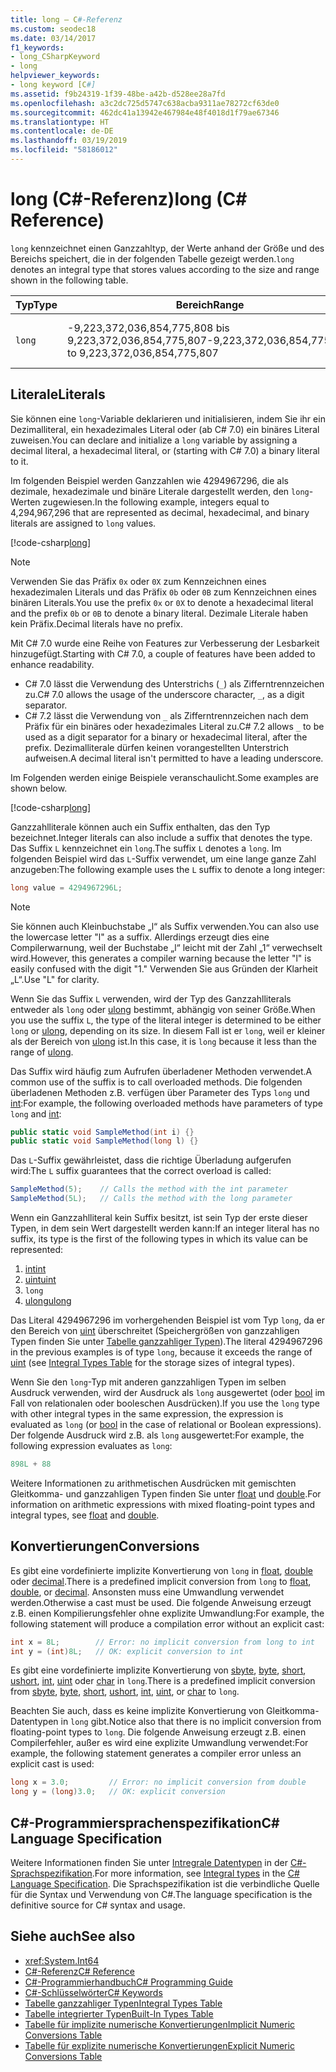 ```yaml
---
title: long – C#-Referenz
ms.custom: seodec18
ms.date: 03/14/2017
f1_keywords:
- long_CSharpKeyword
- long
helpviewer_keywords:
- long keyword [C#]
ms.assetid: f9b24319-1f39-48be-a42b-d528ee28a7fd
ms.openlocfilehash: a3c2dc725d5747c638acba9311ae78272cf63de0
ms.sourcegitcommit: 462dc41a13942e467984e48f4018d1f79ae67346
ms.translationtype: HT
ms.contentlocale: de-DE
ms.lasthandoff: 03/19/2019
ms.locfileid: "58186012"
---
```

# <a name="long-c-reference"></a><span data-ttu-id="1e650-102">long (C#-Referenz)</span><span class="sxs-lookup"><span data-stu-id="1e650-102">long (C# Reference)</span></span>

<span data-ttu-id="1e650-103">`long` kennzeichnet einen Ganzzahltyp, der Werte anhand der Größe und des Bereichs speichert, die in der folgenden Tabelle gezeigt werden.</span><span class="sxs-lookup"><span data-stu-id="1e650-103">`long` denotes an integral type that stores values according to the size and range shown in the following table.</span></span>

|<span data-ttu-id="1e650-104">Typ</span><span class="sxs-lookup"><span data-stu-id="1e650-104">Type</span></span>|<span data-ttu-id="1e650-105">Bereich</span><span class="sxs-lookup"><span data-stu-id="1e650-105">Range</span></span>|<span data-ttu-id="1e650-106">Größe</span><span class="sxs-lookup"><span data-stu-id="1e650-106">Size</span></span>|<span data-ttu-id="1e650-107">.NET-Typ</span><span class="sxs-lookup"><span data-stu-id="1e650-107">.NET type</span></span>|
|----------|-----------|----------|-------------------------|
|`long`|<span data-ttu-id="1e650-108">-9,223,372,036,854,775,808 bis 9,223,372,036,854,775,807</span><span class="sxs-lookup"><span data-stu-id="1e650-108">-9,223,372,036,854,775,808 to 9,223,372,036,854,775,807</span></span>|<span data-ttu-id="1e650-109">64-Bit-Ganzzahl mit Vorzeichen</span><span class="sxs-lookup"><span data-stu-id="1e650-109">Signed 64-bit integer</span></span>|<xref:System.Int64?displayProperty=nameWithType>|

## <a name="literals"></a><span data-ttu-id="1e650-110">Literale</span><span class="sxs-lookup"><span data-stu-id="1e650-110">Literals</span></span>

<span data-ttu-id="1e650-111">Sie können eine `long`-Variable deklarieren und initialisieren, indem Sie ihr ein Dezimalliteral, ein hexadezimales Literal oder (ab C# 7.0) ein binäres Literal zuweisen.</span><span class="sxs-lookup"><span data-stu-id="1e650-111">You can declare and initialize a `long` variable by assigning a decimal literal, a hexadecimal literal, or (starting with C# 7.0) a binary literal to it.</span></span>

<span data-ttu-id="1e650-112">Im folgenden Beispiel werden Ganzzahlen wie 4294967296, die als dezimale, hexadezimale und binäre Literale dargestellt werden, den `long`-Werten zugewiesen.</span><span class="sxs-lookup"><span data-stu-id="1e650-112">In the following example, integers equal to 4,294,967,296 that are represented as decimal, hexadecimal, and binary literals are assigned to `long` values.</span></span>

[!code-csharp[long](../../../../samples/snippets/csharp/language-reference/keywords/numeric-literals.cs#Long)]

> [!NOTE]
> <span data-ttu-id="1e650-113">Verwenden Sie das Präfix `0x` oder `0X` zum Kennzeichnen eines hexadezimalen Literals und das Präfix `0b` oder `0B` zum Kennzeichnen eines binären Literals.</span><span class="sxs-lookup"><span data-stu-id="1e650-113">You use the prefix `0x` or `0X` to denote a hexadecimal literal and the prefix `0b` or `0B` to denote a binary literal.</span></span> <span data-ttu-id="1e650-114">Dezimale Literale haben kein Präfix.</span><span class="sxs-lookup"><span data-stu-id="1e650-114">Decimal literals have no prefix.</span></span>

<span data-ttu-id="1e650-115">Mit C# 7.0 wurde eine Reihe von Features zur Verbesserung der Lesbarkeit hinzugefügt.</span><span class="sxs-lookup"><span data-stu-id="1e650-115">Starting with C# 7.0, a couple of features have been added to enhance readability.</span></span>
- <span data-ttu-id="1e650-116">C# 7.0 lässt die Verwendung des Unterstrichs (`_`) als Zifferntrennzeichen zu.</span><span class="sxs-lookup"><span data-stu-id="1e650-116">C# 7.0 allows the usage of the underscore character, `_`, as a digit separator.</span></span>
- <span data-ttu-id="1e650-117">C# 7.2 lässt die Verwendung von `_` als Zifferntrennzeichen nach dem Präfix für ein binäres oder hexadezimales Literal zu.</span><span class="sxs-lookup"><span data-stu-id="1e650-117">C# 7.2 allows `_` to be used as a digit separator for a binary or hexadecimal literal, after the prefix.</span></span> <span data-ttu-id="1e650-118">Dezimalliterale dürfen keinen vorangestellten Unterstrich aufweisen.</span><span class="sxs-lookup"><span data-stu-id="1e650-118">A decimal literal isn't permitted to have a leading underscore.</span></span>

<span data-ttu-id="1e650-119">Im Folgenden werden einige Beispiele veranschaulicht.</span><span class="sxs-lookup"><span data-stu-id="1e650-119">Some examples are shown below.</span></span>

[!code-csharp[long](../../../../samples/snippets/csharp/language-reference/keywords/numeric-literals.cs#LongS)]

<span data-ttu-id="1e650-120">Ganzzahlliterale können auch ein Suffix enthalten, das den Typ bezeichnet.</span><span class="sxs-lookup"><span data-stu-id="1e650-120">Integer literals can also include a suffix that denotes the type.</span></span> <span data-ttu-id="1e650-121">Das Suffix `L` kennzeichnet ein `long`.</span><span class="sxs-lookup"><span data-stu-id="1e650-121">The suffix `L` denotes a `long`.</span></span> <span data-ttu-id="1e650-122">Im folgenden Beispiel wird das `L`-Suffix verwendet, um eine lange ganze Zahl anzugeben:</span><span class="sxs-lookup"><span data-stu-id="1e650-122">The following example uses the `L` suffix to denote a long integer:</span></span>

```csharp
long value = 4294967296L;
```

> [!NOTE]
> <span data-ttu-id="1e650-123">Sie können auch Kleinbuchstabe „l“ als Suffix verwenden.</span><span class="sxs-lookup"><span data-stu-id="1e650-123">You can also use the lowercase letter "l" as a suffix.</span></span> <span data-ttu-id="1e650-124">Allerdings erzeugt dies eine Compilerwarnung, weil der Buchstabe „l“ leicht mit der Zahl „1“ verwechselt wird.</span><span class="sxs-lookup"><span data-stu-id="1e650-124">However, this generates a compiler warning because the letter "l" is easily confused with the digit "1."</span></span> <span data-ttu-id="1e650-125">Verwenden Sie aus Gründen der Klarheit „L“.</span><span class="sxs-lookup"><span data-stu-id="1e650-125">Use "L" for clarity.</span></span>

<span data-ttu-id="1e650-126">Wenn Sie das Suffix `L` verwenden, wird der Typ des Ganzzahlliterals entweder als `long` oder [ulong](../../../csharp/language-reference/keywords/ulong.md) bestimmt, abhängig von seiner Größe.</span><span class="sxs-lookup"><span data-stu-id="1e650-126">When you use the suffix `L`, the type of the literal integer is determined to be either `long` or [ulong](../../../csharp/language-reference/keywords/ulong.md), depending on its size.</span></span> <span data-ttu-id="1e650-127">In diesem Fall ist er `long`, weil er kleiner als der Bereich von [ulong](../../../csharp/language-reference/keywords/ulong.md) ist.</span><span class="sxs-lookup"><span data-stu-id="1e650-127">In this case, it is `long` because it less than the range of [ulong](../../../csharp/language-reference/keywords/ulong.md).</span></span>

<span data-ttu-id="1e650-128">Das Suffix wird häufig zum Aufrufen überladener Methoden verwendet.</span><span class="sxs-lookup"><span data-stu-id="1e650-128">A common use of the suffix is to call overloaded methods.</span></span> <span data-ttu-id="1e650-129">Die folgenden überladenen Methoden z.B. verfügen über Parameter des Typs `long` und [int](../../../csharp/language-reference/keywords/int.md):</span><span class="sxs-lookup"><span data-stu-id="1e650-129">For example, the following overloaded methods have parameters of type `long` and [int](../../../csharp/language-reference/keywords/int.md):</span></span>

```csharp
public static void SampleMethod(int i) {}
public static void SampleMethod(long l) {}
```

<span data-ttu-id="1e650-130">Das `L`-Suffix gewährleistet, dass die richtige Überladung aufgerufen wird:</span><span class="sxs-lookup"><span data-stu-id="1e650-130">The `L` suffix guarantees that the correct overload is called:</span></span>

```csharp
SampleMethod(5);    // Calls the method with the int parameter
SampleMethod(5L);   // Calls the method with the long parameter
```
<span data-ttu-id="1e650-131">Wenn ein Ganzzahlliteral kein Suffix besitzt, ist sein Typ der erste dieser Typen, in dem sein Wert dargestellt werden kann:</span><span class="sxs-lookup"><span data-stu-id="1e650-131">If an integer literal has no suffix, its type is the first of the following types in which its value can be represented:</span></span>

1. [<span data-ttu-id="1e650-132">int</span><span class="sxs-lookup"><span data-stu-id="1e650-132">int</span></span>](int.md)
2. [<span data-ttu-id="1e650-133">uint</span><span class="sxs-lookup"><span data-stu-id="1e650-133">uint</span></span>](../../../csharp/language-reference/keywords/uint.md)
3. `long`
4. [<span data-ttu-id="1e650-134">ulong</span><span class="sxs-lookup"><span data-stu-id="1e650-134">ulong</span></span>](../../../csharp/language-reference/keywords/ulong.md)

<span data-ttu-id="1e650-135">Das Literal 4294967296 im vorhergehenden Beispiel ist vom Typ `long`, da er den Bereich von [uint](../../../csharp/language-reference/keywords/uint.md) überschreitet (Speichergrößen von ganzzahligen Typen finden Sie unter [Tabelle ganzzahliger Typen](../../../csharp/language-reference/keywords/integral-types-table.md)).</span><span class="sxs-lookup"><span data-stu-id="1e650-135">The literal 4294967296 in the previous examples is of type `long`, because it exceeds the range of [uint](../../../csharp/language-reference/keywords/uint.md) (see [Integral Types Table](../../../csharp/language-reference/keywords/integral-types-table.md) for the storage sizes of integral types).</span></span>

<span data-ttu-id="1e650-136">Wenn Sie den `long`-Typ mit anderen ganzzahligen Typen im selben Ausdruck verwenden, wird der Ausdruck als `long` ausgewertet (oder [bool](../../../csharp/language-reference/keywords/bool.md) im Fall von relationalen oder booleschen Ausdrücken).</span><span class="sxs-lookup"><span data-stu-id="1e650-136">If you use the `long` type with other integral types in the same expression, the expression is evaluated as `long` (or [bool](../../../csharp/language-reference/keywords/bool.md) in the case of relational or Boolean expressions).</span></span> <span data-ttu-id="1e650-137">Der folgende Ausdruck wird z.B. als `long` ausgewertet:</span><span class="sxs-lookup"><span data-stu-id="1e650-137">For example, the following expression evaluates as `long`:</span></span>

```csharp
898L + 88
```

<span data-ttu-id="1e650-138">Weitere Informationen zu arithmetischen Ausdrücken mit gemischten Gleitkomma- und ganzzahligen Typen finden Sie unter [float](../../../csharp/language-reference/keywords/float.md) und [double](../../../csharp/language-reference/keywords/double.md).</span><span class="sxs-lookup"><span data-stu-id="1e650-138">For information on arithmetic expressions with mixed floating-point types and integral types, see [float](../../../csharp/language-reference/keywords/float.md) and [double](../../../csharp/language-reference/keywords/double.md).</span></span>

## <a name="conversions"></a><span data-ttu-id="1e650-139">Konvertierungen</span><span class="sxs-lookup"><span data-stu-id="1e650-139">Conversions</span></span>

<span data-ttu-id="1e650-140">Es gibt eine vordefinierte implizite Konvertierung von `long` in [float](../../../csharp/language-reference/keywords/float.md), [double](../../../csharp/language-reference/keywords/double.md) oder [decimal](../../../csharp/language-reference/keywords/decimal.md).</span><span class="sxs-lookup"><span data-stu-id="1e650-140">There is a predefined implicit conversion from `long` to [float](../../../csharp/language-reference/keywords/float.md), [double](../../../csharp/language-reference/keywords/double.md), or [decimal](../../../csharp/language-reference/keywords/decimal.md).</span></span> <span data-ttu-id="1e650-141">Ansonsten muss eine Umwandlung verwendet werden.</span><span class="sxs-lookup"><span data-stu-id="1e650-141">Otherwise a cast must be used.</span></span> <span data-ttu-id="1e650-142">Die folgende Anweisung erzeugt z.B. einen Kompilierungsfehler ohne explizite Umwandlung:</span><span class="sxs-lookup"><span data-stu-id="1e650-142">For example, the following statement will produce a compilation error without an explicit cast:</span></span>

```csharp
int x = 8L;        // Error: no implicit conversion from long to int
int y = (int)8L;   // OK: explicit conversion to int
```

<span data-ttu-id="1e650-143">Es gibt eine vordefinierte implizite Konvertierung von [sbyte](../../../csharp/language-reference/keywords/sbyte.md), [byte](../../../csharp/language-reference/keywords/byte.md), [short](../../../csharp/language-reference/keywords/short.md), [ushort](../../../csharp/language-reference/keywords/ushort.md), [int](../../../csharp/language-reference/keywords/int.md), [uint](../../../csharp/language-reference/keywords/uint.md) oder [char](../../../csharp/language-reference/keywords/char.md) in `long`.</span><span class="sxs-lookup"><span data-stu-id="1e650-143">There is a predefined implicit conversion from [sbyte](../../../csharp/language-reference/keywords/sbyte.md), [byte](../../../csharp/language-reference/keywords/byte.md), [short](../../../csharp/language-reference/keywords/short.md), [ushort](../../../csharp/language-reference/keywords/ushort.md), [int](../../../csharp/language-reference/keywords/int.md), [uint](../../../csharp/language-reference/keywords/uint.md), or [char](../../../csharp/language-reference/keywords/char.md) to `long`.</span></span>

<span data-ttu-id="1e650-144">Beachten Sie auch, dass es keine implizite Konvertierung von Gleitkomma-Datentypen in `long` gibt.</span><span class="sxs-lookup"><span data-stu-id="1e650-144">Notice also that there is no implicit conversion from floating-point types to `long`.</span></span> <span data-ttu-id="1e650-145">Die folgende Anweisung erzeugt z.B. einen Compilerfehler, außer es wird eine explizite Umwandlung verwendet:</span><span class="sxs-lookup"><span data-stu-id="1e650-145">For example, the following statement generates a compiler error unless an explicit cast is used:</span></span>

```csharp
long x = 3.0;         // Error: no implicit conversion from double
long y = (long)3.0;   // OK: explicit conversion
```

## <a name="c-language-specification"></a><span data-ttu-id="1e650-146">C#-Programmiersprachenspezifikation</span><span class="sxs-lookup"><span data-stu-id="1e650-146">C# Language Specification</span></span>

<span data-ttu-id="1e650-147">Weitere Informationen finden Sie unter [Intregrale Datentypen](~/_csharplang/spec/types.md#integral-types) in der [C#-Sprachspezifikation](../language-specification/index.md).</span><span class="sxs-lookup"><span data-stu-id="1e650-147">For more information, see [Integral types](~/_csharplang/spec/types.md#integral-types) in the [C# Language Specification](../language-specification/index.md).</span></span> <span data-ttu-id="1e650-148">Die Sprachspezifikation ist die verbindliche Quelle für die Syntax und Verwendung von C#.</span><span class="sxs-lookup"><span data-stu-id="1e650-148">The language specification is the definitive source for C# syntax and usage.</span></span>

## <a name="see-also"></a><span data-ttu-id="1e650-149">Siehe auch</span><span class="sxs-lookup"><span data-stu-id="1e650-149">See also</span></span>

- <xref:System.Int64>
- [<span data-ttu-id="1e650-150">C#-Referenz</span><span class="sxs-lookup"><span data-stu-id="1e650-150">C# Reference</span></span>](../../../csharp/language-reference/index.md)
- [<span data-ttu-id="1e650-151">C#-Programmierhandbuch</span><span class="sxs-lookup"><span data-stu-id="1e650-151">C# Programming Guide</span></span>](../../../csharp/programming-guide/index.md)
- [<span data-ttu-id="1e650-152">C#-Schlüsselwörter</span><span class="sxs-lookup"><span data-stu-id="1e650-152">C# Keywords</span></span>](../../../csharp/language-reference/keywords/index.md)
- [<span data-ttu-id="1e650-153">Tabelle ganzzahliger Typen</span><span class="sxs-lookup"><span data-stu-id="1e650-153">Integral Types Table</span></span>](../../../csharp/language-reference/keywords/integral-types-table.md)
- [<span data-ttu-id="1e650-154">Tabelle integrierter Typen</span><span class="sxs-lookup"><span data-stu-id="1e650-154">Built-In Types Table</span></span>](../../../csharp/language-reference/keywords/built-in-types-table.md)
- [<span data-ttu-id="1e650-155">Tabelle für implizite numerische Konvertierungen</span><span class="sxs-lookup"><span data-stu-id="1e650-155">Implicit Numeric Conversions Table</span></span>](../../../csharp/language-reference/keywords/implicit-numeric-conversions-table.md)
- [<span data-ttu-id="1e650-156">Tabelle für explizite numerische Konvertierungen</span><span class="sxs-lookup"><span data-stu-id="1e650-156">Explicit Numeric Conversions Table</span></span>](../../../csharp/language-reference/keywords/explicit-numeric-conversions-table.md)

